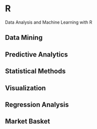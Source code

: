 # R
Data Analysis and Machine Learning with R

## Data Mining

## Predictive Analytics

## Statistical Methods

## Visualization

## Regression Analysis

## Market Basket